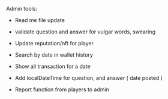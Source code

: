 Admin tools:
- Read me file update

- validate question and answer for vulgar words, swearing

- Update reputation/nft for player

- Search by date in wallet history
- Show all transaction for a date

- Add localDateTime for question, and answer ( date posted )
- Report function from players to admin



